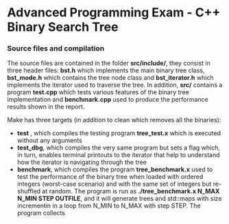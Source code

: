 # Advanced Programming Exam - C++ Binary Search Tree

### Source files and compilation

The source files are contained in the folder **src/include/**, they consist in three header files: **bst.h** which implements the main binary tree class, **bst_mode.h** which contains the tree node class and **bst_iterator.h** which implements the iterator used to traverse the tree.
In addition, **src/** contains a program **test.cpp** which tests various features of the binary tree implementation and **benchmark.cpp** used to produce the performance results shown in the report.

Make has three targets (in addition to clean which removes all the binaries):

- **test** , which compiles the testing program **tree_test.x** which is executed without any arguments
- **test_dbg**, which compiles the very same program but sets a flag which, in turn, enables terminal printouts to the iterator that help to understand how the iterator is navigating through the tree
- **benchmark**, which compiles the program **tree_benchmark.x** used to test the performance of the binary tree when loaded with ordered integers (worst-case scenario) and with the same set of integers but re-shuffled at random. The program is run as **./tree_benchmark.x N_MAX N_MIN STEP OUTFILE**, and it will generate trees and std::maps with size incrementin in a loop from N_MIN to N_MAX with step STEP. The program collects 

